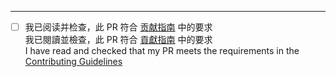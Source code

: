 

<!-- 在上方撰写您想附加的信息 -->
<!-- Write your own things above -->
---

<!--
- 请确认您的 PR 符合《贡献指南》中的要求，然后勾选下方的复选框，不要修改其它内容
  勾选案例：- [x]
- Please confirm that your pull request meets the Contributing Guidelines, then tick the checkbox below,
  DO NOT MODIFY ANY OTHER CONTENT
  Ticked checkbox sample: - [x]
-->

<!--Checkmate-->
- [ ] 我已阅读并检查，此 PR 符合 [贡献指南](https://github.com/MCDReforged/PluginCatalogue/blob/master/CONTRIBUTING_zh_cn.md) 中的要求</br>
  我已閱讀並檢查，此 PR 符合 [貢獻指南](https://github.com/MCDReforged/PluginCatalogue/blob/master/CONTRIBUTING_zh_tw.md) 中的要求</br>
  I have read and checked that my PR meets the requirements in the [Contributing Guidelines](https://github.com/MCDReforged/PluginCatalogue/blob/master/CONTRIBUTING.md)
